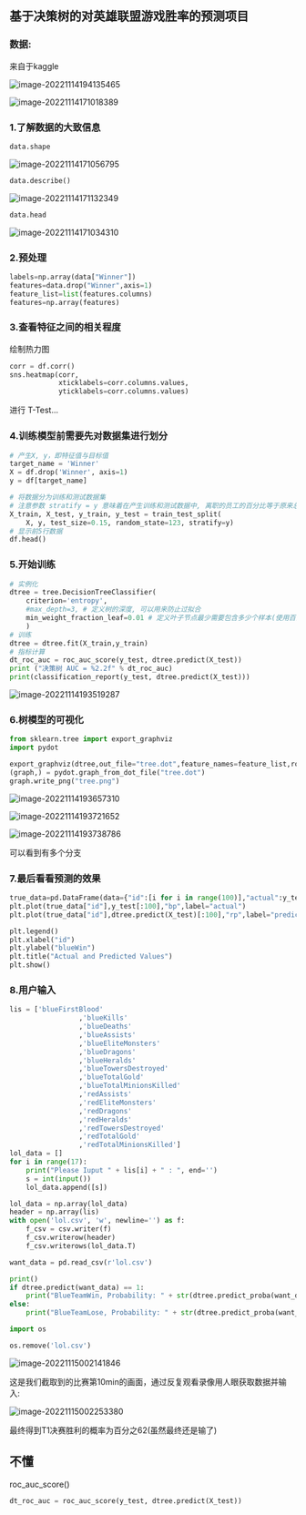 ## 基于决策树的对英雄联盟游戏胜率的预测项目

### 数据:

来自于kaggle

![image-20221114194135465](C:\Users\lonux\AppData\Roaming\Typora\typora-user-images\image-20221114194135465.png)

![image-20221114171018389](C:\Users\lonux\AppData\Roaming\Typora\typora-user-images\image-20221114171018389.png)

### 1.了解数据的大致信息

```python
data.shape
```

![image-20221114171056795](C:\Users\lonux\AppData\Roaming\Typora\typora-user-images\image-20221114171056795.png)

```python
data.describe()
```

![image-20221114171132349](C:\Users\lonux\AppData\Roaming\Typora\typora-user-images\image-20221114171132349.png)

```python
data.head
```

![image-20221114171034310](C:\Users\lonux\AppData\Roaming\Typora\typora-user-images\image-20221114171034310.png)

### 2.预处理

```python
labels=np.array(data["Winner"])
features=data.drop("Winner",axis=1)
feature_list=list(features.columns)
features=np.array(features)
```

### 3.查看特征之间的相关程度

绘制热力图

```python
corr = df.corr()
sns.heatmap(corr, 
            xticklabels=corr.columns.values,
            yticklabels=corr.columns.values)
```

进行 T-Test...



### 4.训练模型前需要先对数据集进行划分

```python
# 产生X, y，即特征值与目标值
target_name = 'Winner'
X = df.drop('Winner', axis=1)
y = df[target_name]

# 将数据分为训练和测试数据集
# 注意参数 stratify = y 意味着在产生训练和测试数据中, 离职的员工的百分比等于原来总的数据中的离职的员工的百分比
X_train, X_test, y_train, y_test = train_test_split(
    X, y, test_size=0.15, random_state=123, stratify=y)
# 显示前5行数据
df.head()
```

### 5.开始训练

```python
# 实例化
dtree = tree.DecisionTreeClassifier(
    criterion='entropy',
    #max_depth=3, # 定义树的深度, 可以用来防止过拟合
    min_weight_fraction_leaf=0.01 # 定义叶子节点最少需要包含多少个样本(使用百分比表达), 防止过拟合
    )
# 训练
dtree = dtree.fit(X_train,y_train)
# 指标计算
dt_roc_auc = roc_auc_score(y_test, dtree.predict(X_test))
print ("决策树 AUC = %2.2f" % dt_roc_auc)
print(classification_report(y_test, dtree.predict(X_test)))
```

![image-20221114193519287](C:\Users\lonux\AppData\Roaming\Typora\typora-user-images\image-20221114193519287.png)

### 6.树模型的可视化

```python
from sklearn.tree import export_graphviz
import pydot
```

```python
export_graphviz(dtree,out_file="tree.dot",feature_names=feature_list,rounded=True,precision=1)
(graph,) = pydot.graph_from_dot_file("tree.dot")
graph.write_png("tree.png")
```

![image-20221114193657310](C:\Users\lonux\AppData\Roaming\Typora\typora-user-images\image-20221114193657310.png)

![image-20221114193721652](C:\Users\lonux\AppData\Roaming\Typora\typora-user-images\image-20221114193721652.png)

![image-20221114193738786](C:\Users\lonux\AppData\Roaming\Typora\typora-user-images\image-20221114193738786.png)



可以看到有多个分支

### 7.最后看看预测的效果

```python
true_data=pd.DataFrame(data={"id":[i for i in range(100)],"actual":y_test[:100]})
plt.plot(true_data["id"],y_test[:100],"bp",label="actual")
plt.plot(true_data["id"],dtree.predict(X_test)[:100],"rp",label="prediction")

plt.legend()
plt.xlabel("id")
plt.ylabel("blueWin")
plt.title("Actual and Predicted Values")
plt.show()

```



### 8.用户输入

```python
lis = ['blueFirstBlood'
                 ,'blueKills'
                 ,'blueDeaths'
                 ,'blueAssists'
                 ,'blueEliteMonsters'
                 ,'blueDragons'
                 ,'blueHeralds'
                 ,'blueTowersDestroyed'
                 ,'blueTotalGold'
                 ,'blueTotalMinionsKilled'
                 ,'redAssists'
                 ,'redEliteMonsters'
                 ,'redDragons'
                 ,'redHeralds'
                 ,'redTowersDestroyed'
                 ,'redTotalGold'
                 ,'redTotalMinionsKilled']
lol_data = []
for i in range(17):
    print("Please Iuput " + lis[i] + " : ", end='')
    s = int(input())
    lol_data.append([s])

lol_data = np.array(lol_data)
header = np.array(lis)
with open('lol.csv', 'w', newline='') as f:
    f_csv = csv.writer(f)
    f_csv.writerow(header)
    f_csv.writerows(lol_data.T)

want_data = pd.read_csv(r'lol.csv')

print()
if dtree.predict(want_data) == 1:
    print("BlueTeamWin, Probability: " + str(dtree.predict_proba(want_data)[0][1]))
else:
    print("BlueTeamLose, Probability: " + str(dtree.predict_proba(want_data)[0][0]))

import os

os.remove('lol.csv')

```

![image-20221115002141846](C:\Users\lonux\AppData\Roaming\Typora\typora-user-images\image-20221115002141846.png)

这是我们截取到的比赛第10min的画面，通过反复观看录像用人眼获取数据并输入:

![image-20221115002253380](C:\Users\lonux\AppData\Roaming\Typora\typora-user-images\image-20221115002253380.png)

最终得到T1决赛胜利的概率为百分之62(虽然最终还是输了)

## 不懂

roc_auc_score()

```python
dt_roc_auc = roc_auc_score(y_test, dtree.predict(X_test))
```



















